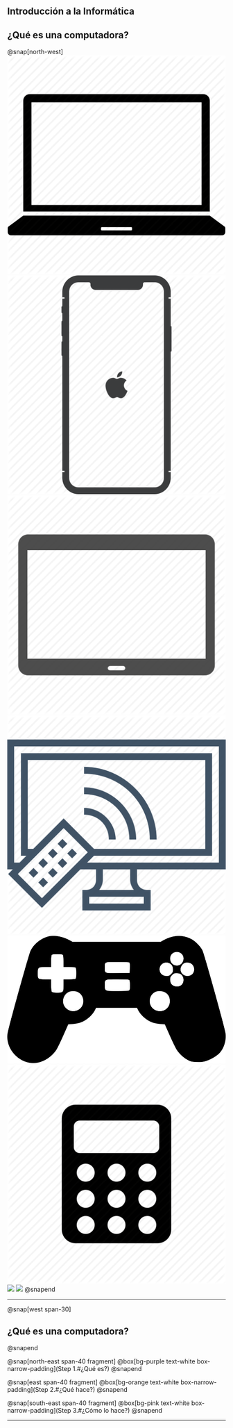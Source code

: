 ## Introducción a la Informática
¿Qué es una computadora?
---
@snap[north-west] 
![](assets/img/computer_1.png) 
![](assets/img/computer_2.png) 
![](assets/img/computer_3.png) 
![](assets/img/computer_4.png) 
![](assets/img/computer_5.png) 
![](assets/img/computer_6.png) 
![](assets/img/computer_7.png) 
![](assets/img/computer_8.png) 
@snapend

---
@snap[west span-30]
## ¿Qué es una computadora?
@snapend

@snap[north-east span-40 fragment] 
@box[bg-purple text-white box-narrow-padding](Step 1.#¿Qué es?) 
@snapend

@snap[east span-40 fragment] 
@box[bg-orange text-white box-narrow-padding](Step 2.#¿Qué hace?) 
@snapend

@snap[south-east span-40 fragment] 
@box[bg-pink text-white box-narrow-padding](Step 3.#¿Cómo lo hace?) 
@snapend

---
